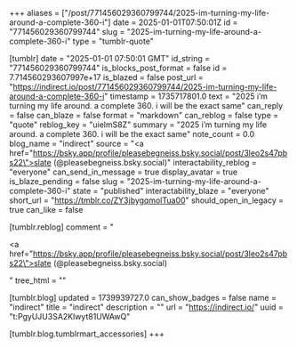 +++
aliases = ["/post/771456029360799744/2025-im-turning-my-life-around-a-complete-360-i"]
date = 2025-01-01T07:50:01Z
id = "771456029360799744"
slug = "2025-im-turning-my-life-around-a-complete-360-i"
type = "tumblr-quote"

[tumblr]
date = "2025-01-01 07:50:01 GMT"
id_string = "771456029360799744"
is_blocks_post_format = false
id = 7.714560293607997e+17
is_blazed = false
post_url = "https://indirect.io/post/771456029360799744/2025-im-turning-my-life-around-a-complete-360-i"
timestamp = 1735717801.0
text = "2025 i’m turning my life around. a complete 360. i will be the exact same"
can_reply = false
can_blaze = false
format = "markdown"
can_reblog = false
type = "quote"
reblog_key = "uielmS8Z"
summary = "2025 i’m turning my life around. a complete 360. i will be the exact same"
note_count = 0.0
blog_name = "indirect"
source = "<a href=\"https://bsky.app/profile/pleasebegneiss.bsky.social/post/3leo2s47pbs22\">slate (@pleasebegneiss.bsky.social)</a>"
interactability_reblog = "everyone"
can_send_in_message = true
display_avatar = true
is_blaze_pending = false
slug = "2025-im-turning-my-life-around-a-complete-360-i"
state = "published"
interactability_blaze = "everyone"
short_url = "https://tmblr.co/ZY3jbygqmolTua00"
should_open_in_legacy = true
can_like = false

[tumblr.reblog]
comment = "<p><a href=\"https://bsky.app/profile/pleasebegneiss.bsky.social/post/3leo2s47pbs22\">slate (@pleasebegneiss.bsky.social)</a></p>"
tree_html = ""

[tumblr.blog]
updated = 1739939727.0
can_show_badges = false
name = "indirect"
title = "indirect"
description = ""
url = "https://indirect.io/"
uuid = "t:PgyUJU3SA2Klwyt81UWAwQ"

[tumblr.blog.tumblrmart_accessories]
+++
